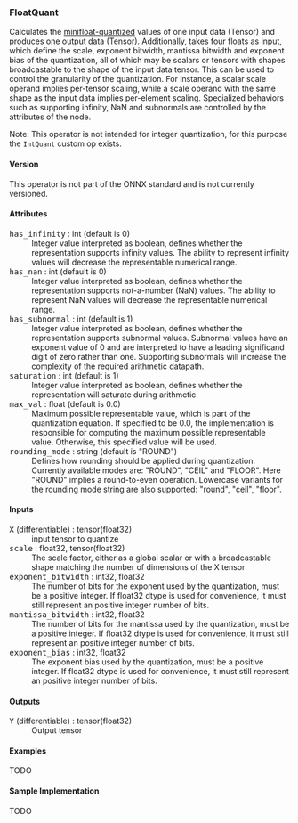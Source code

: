 ### <a name="FloatQuant"></a><a name="abs">**FloatQuant**</a>

Calculates the [minifloat-quantized](https://arxiv.org/abs/2311.12359) values of one input data (Tensor<T>) and produces one output data (Tensor<T>).
Additionally, takes four floats as input, which define the scale, exponent bitwidth, mantissa bitwidth and exponent bias of the quantization,
all of which may be scalars or tensors with shapes broadcastable to the shape of the input data tensor. This can be used to
control the granularity of the quantization. For instance, a scalar scale operand implies per-tensor scaling, while a scale operand with
the same shape as the input data implies per-element scaling.
Specialized behaviors such as supporting infinity, NaN and subnormals are controlled by the attributes of the node.

Note: This operator is not intended for integer quantization, for this purpose the `IntQuant` custom op exists.

#### Version

This operator is not part of the ONNX standard and is not currently versioned.

#### Attributes

<dl>
<dt><tt>has_infinity</tt> : int (default is 0)</dt>
<dd>Integer value interpreted as boolean, defines whether the representation  supports infinity values. The ability to represent infinity values will   decrease the representable numerical range.</dd>
  
<dt><tt>has_nan</tt> : int (default is 0)</dt>
<dd>Integer value interpreted as boolean, defines whether the representation  supports not-a-number (NaN) values. The ability to represent NaN values will   decrease the representable numerical range.</dd>

<dt><tt>has_subnormal</tt> : int (default is 1)</dt>
<dd>Integer value interpreted as boolean, defines whether the representation  supports subnormal values. Subnormal values have an exponent value of 0 and are interpreted to have a leading significand digit of zero rather than one. Supporting subnormals will increase the complexity of the required arithmetic datapath.</dd>

<dt><tt>saturation</tt> : int (default is 1)</dt>
<dd>Integer value interpreted as boolean, defines whether the representation  will saturate during arithmetic.</dd>

<dt><tt>max_val</tt> : float (default is 0.0)</dt>
<dd>Maximum possible representable value, which is part of the quantization equation. If specified to be 0.0, the implementation is responsible for computing the maximum possible representable value. Otherwise, this specified value will be used.</dd>

<dt><tt>rounding_mode</tt> : string (default is "ROUND")</dt>
<dd>Defines how rounding should be applied during quantization. Currently available modes are: "ROUND", "CEIL" and "FLOOR". Here "ROUND" implies a round-to-even operation. Lowercase variants for the rounding mode string are also supported: "round", "ceil", "floor".</dd>

</dl>

#### Inputs

<dl>
<dt><tt>X</tt> (differentiable) : tensor(float32)</dt>
<dd>input tensor to quantize</dd>
<dt><tt>scale</tt> : float32, tensor(float32)</dt>
<dd>The scale factor, either as a global scalar or with a broadcastable shape matching the number of dimensions of the X tensor</dd>
<dt><tt>exponent_bitwidth</tt> : int32, float32</dt>
<dd>The number of bits for the exponent used by the quantization, must be a positive integer. If float32 dtype is used for convenience, it must still represent an positive integer number of bits.</dd>
<dt><tt>mantissa_bitwidth</tt> : int32, float32</dt>
<dd>The number of bits for the mantissa used by the quantization, must be a positive integer. If float32 dtype is used for convenience, it must still represent an positive integer number of bits.</dd>
<dt><tt>exponent_bias</tt> : int32, float32</dt>
<dd>The exponent bias used by the quantization, must be a positive integer. If float32 dtype is used for convenience, it must still represent an positive integer number of bits.</dd>
</dl>


#### Outputs

<dl>
<dt><tt>Y</tt> (differentiable) : tensor(float32)</dt>
<dd>Output tensor</dd>
</dl>

#### Examples
TODO


#### Sample Implementation
TODO
